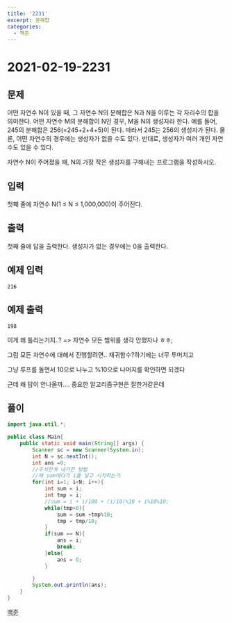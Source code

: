 ```yaml
---
title: '2231'
excerpt: 분해합
categories:
  - 백준
---
```


# 2021-02-19-2231

## 문제

어떤 자연수 N이 있을 때, 그 자연수 N의 분해합은 N과 N을 이루는 각 자리수의 합을 의미한다. 어떤 자연수 M의 분해합이 N인 경우, M을 N의 생성자라 한다. 예를 들어, 245의 분해합은 256\(=245+2+4+5\)이 된다. 따라서 245는 256의 생성자가 된다. 물론, 어떤 자연수의 경우에는 생성자가 없을 수도 있다. 반대로, 생성자가 여러 개인 자연수도 있을 수 있다.

자연수 N이 주어졌을 때, N의 가장 작은 생성자를 구해내는 프로그램을 작성하시오.

## 입력

첫째 줄에 자연수 N\(1 ≤ N ≤ 1,000,000\)이 주어진다.

## 출력

첫째 줄에 답을 출력한다. 생성자가 없는 경우에는 0을 출력한다.

## 예제 입력

```text
216
```

## 예제 출력

```text
198
```

이게 왜 틀리는거지..? =&gt; 자연수 모든 범위를 생각 안했자나 ㅎㅎ;

그럼 모든 자연수에 대해서 진행할려면.. 재귀함수?하기에는 너무 투머치고

그냥 루프를 돌면서 10으로 나누고 %10으로 나머지를 확인하면 되겠다

근데 왜 답이 안나올까.... 중요한 알고리즘구현은 잘한거같은데

## 풀이

```java
import java.util.*;

public class Main{
    public static void main(String[] args) {
        Scanner sc = new Scanner(System.in);
        int N = sc.nextInt();
        int ans =0;
        //주석한게 내가한 방법
        //왜 sum에다가 i를 넣고 시작하는가
        for(int i=1; i<N; i++){
            int sum = i;
            int tmp = i;
            //sum = i + i/100 + (i/10)%10 + i%10%10;
            while(tmp>0){
                sum = sum +tmp%10;
                tmp = tmp/10;
            }
            if(sum == N){
                ans = i;
                break;
            }else{
                ans = 0;
            }

        }
        System.out.println(ans);
    }
}
```

[백준](https://www.acmicpc.net/problem/2231)

